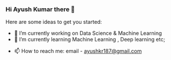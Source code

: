 ### Hi Ayush Kumar there 👋

<!--
**Ayush1228/Ayush1228** is a ✨ _special_ ✨ repository because its `README.md` (this file) appears on your GitHub profile.
-->
Here are some ideas to get you started:

- 🔭 I’m currently working on Data Science & Machine Learning
- 🌱 I’m currently learning Machine Learning ,  Deep learning etc;
<!--
- 👯 I’m looking to collaborate on ...
- 🤔 I’m looking for help with ...
- 💬 Ask me about ...
-->
- 📫 How to reach me: email - ayushkr187@gmail.com
<!--
- 😄 Pronouns: ...
- ⚡ Fun fact: ...
-->
